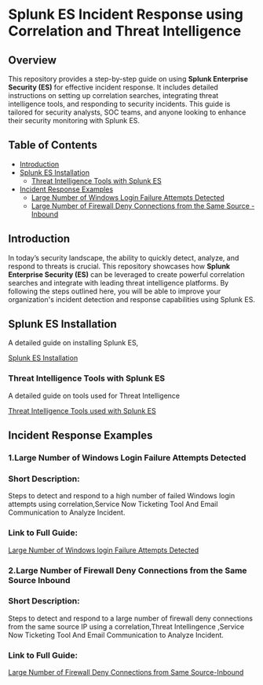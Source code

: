 # Splunk ES Incident Response using Correlation and Threat Intelligence

## Overview

This repository provides a step-by-step guide on using **Splunk Enterprise Security (ES)** for effective incident response. It includes detailed instructions on setting up correlation searches, integrating threat intelligence tools, and responding to security incidents. This guide is tailored for security analysts, SOC teams, and anyone looking to enhance their security monitoring with Splunk ES.

## Table of Contents

- [Introduction](#introduction)
- [Splunk ES Installation](#splunk-es-installation)
  - [Threat Intelligence Tools with Splunk ES](#threat-intelligence-tools-with-splunk-es)
- [Incident Response Examples](#incident-response-examples)
  - [Large Number of Windows Login Failure Attempts Detected](#large-number-of-windows-login-failure-attempts-detected)
  - [Large Number of Firewall Deny Connections from the Same Source - Inbound](#large-number-of-firewall-deny-connections-from-the-same-source-inbound)

## Introduction

In today’s security landscape, the ability to quickly detect, analyze, and respond to threats is crucial. This repository showcases how **Splunk Enterprise Security (ES)** can be leveraged to create powerful correlation searches and integrate with leading threat intelligence platforms. By following the steps outlined here, you will be able to improve your organization's incident detection and response capabilities using Splunk ES.

## Splunk ES Installation

A detailed guide on installing Splunk ES,


<a href="https://github.com/Abdul-Uman/Splunk-ES-Incident-Response-using-Correlation-and-Threat-Intelligence/blob/main/Splunk%20ES%20Installation.md">Splunk ES Installation</a>


### Threat Intelligence Tools with Splunk ES

A detailed guide on tools used for Threat Intelligence

<a href="https://github.com/Abdul-Uman/Splunk-ES-Incident-Response-using-Correlation-and-Threat-Intelligence/blob/main/Threat%20Intelligence%20Tools%20with%20Splunk%20ES.md">Threat Intelligence Tools used with Splunk ES</a>


## Incident Response Examples

### 1.Large Number of Windows Login Failure Attempts Detected

### Short Description:
Steps to detect and respond to a high number of failed Windows login attempts using correlation,Service Now Ticketing Tool And Email Communication to Analyze Incident.

### Link to Full Guide:

<a href="https://github.com/Abdul-Uman/Splunk-ES-Incident-Response-using-Correlation-and-Threat-Intelligence/blob/main/Incident%20Response%20Examples/Large%20Number%20of%20Windows%20login%20failure%20attempt%20detected%20from%20Same%20User.md">Large Number of Windows login Failure Attempts Detected</a>

### 2.Large Number of Firewall Deny Connections from the Same Source Inbound

### Short Description:
Steps to detect and respond to a large number of firewall deny connections from the same source IP using a correlation,Threat Intellingence ,Service Now Ticketing Tool And Email Communication to Analyze Incident.


### Link to Full Guide:

<a href="https://github.com/Abdul-Uman/Splunk-ES-Incident-Response-using-Correlation-and-Threat-Intelligence/blob/main/Incident%20Response%20Examples/Large%20Number%20of%20Firewall%20Deny%20Connections%20from%20Same%20Source%20Inbound.md">Large Number of Firewall Deny Connections from Same Source-Inbound</a>

